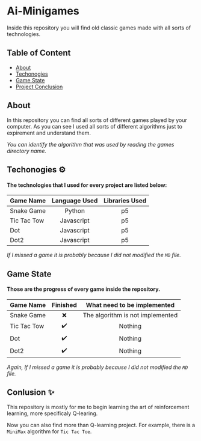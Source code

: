 # Ai-Minigames

Inside this repository you will find old classic games made with all sorts of technologies.

## Table of Content

- [About](#about)
- [Techonogies️](#techonogie)
- [Game State](#game-state)
- [Project Conclusion](#conlusion)

## About

In this repository you can find all sorts of different games played by your computer. As you can see I used all sorts of different algorithms just to expirement and understand them.

*You can identify the algorithm that was used by reading the games directory name.* 

## Techonogies ⚙️

#### The technologies that I used for every project are listed below:

| Game Name     | Language Used | Libraries Used |
| ------------- |:-------------:|:-------------: |
| Snake Game    | Python        | p5             |
| Tic Tac Tow   | Javascript    | p5             |
| Dot           | Javascript    | p5             |
| Dot2          | Javascript    | p5             |

*If I missed a game it is probably because I did not modified the `MD` file.*

## Game State

#### Those are the progress of every game inside the repository.

| Game Name     | Finished       | What need to be implemented      |
| ------------- |:--------------:|:--------------------------------:|
| Snake Game    | ❌            | The algorithm is not implemented |
| Tic Tac Tow   | ✔️            | Nothing                          |
| Dot           | ✔️            | Nothing                          |
| Dot2          | ✔️            | Nothing                          |


*Again, If I missed a game it is probably because I did not modified the `MD` file.*

## Conlusion ✨

This repository is mostly for me to begin learning the art of reinforcement learning, more specificaly Q-learing. 

Now you can also find more than Q-learning project. For example, there is a `MiniMax` algorithm for `Tic Tac Toe`.
